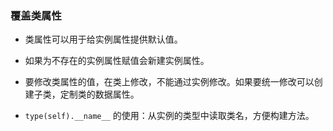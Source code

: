 ### 覆盖类属性

- 类属性可以用于给实例属性提供默认值。

- 如果为不存在的实例属性赋值会新建实例属性。

- 要修改类属性的值，在类上修改，不能通过实例修改。如果要统一修改可以创建子类，定制类的数据属性。

- `type(self).__name__` 的使用：从实例的类型中读取类名，方便构建方法。